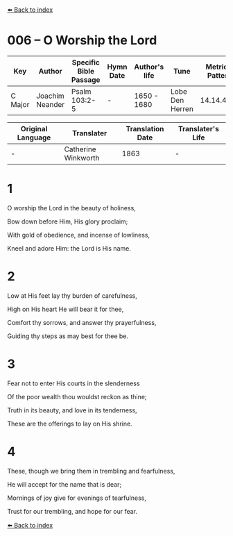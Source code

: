 [⬅️ Back to index](../README.md)

# 006 – O Worship the Lord

Key | Author   | Specific Bible Passage     |Hymn Date |Author's life |Tune |Metrical Pattern   |Composer/Source                                                                                        
-- | --------- | ---------------------------|----------|--------------|-----|-------------------|-------------   
C Major  | Joachim Neander      | Psalm 103:2-5 | -  | 1650 - 1680 | Lobe Den Herren | 14.14.4.7.8 | Chorale Book for England, 1863 

Original Language | Translater | Translation Date   | Translater's Life     
----------------- | --------- | --------------------|-------------   
\-  | Catherine Winkworth      | 1863 | -  | 1827 - 1878 



# 1

O worship the Lord in the beauty of holiness,

Bow down before Him, His glory proclaim;

With gold of obedience, and incense of lowliness,

Kneel and adore Him: the Lord is His name.



# 2

Low at His feet lay thy burden of carefulness,

High on His heart He will bear it for thee,

Comfort thy sorrows, and answer thy prayerfulness,

Guiding thy steps as may best for thee be.



# 3

Fear not to enter His courts in the slenderness

Of the poor wealth thou wouldst reckon as thine;

Truth in its beauty, and love in its tenderness,

These are the offerings to lay on His shrine.



# 4

These, though we bring them in trembling and fearfulness,

He will accept for the name that is dear;

Mornings of joy give for evenings of tearfulness,

Trust for our trembling, and hope for our fear.

[⬅️ Back to index](../README.md)
